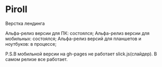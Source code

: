 # Piroll
Верстка лендинга

Альфа-релиз версии для ПК: состоялся;
Альфа-релиз версии для мобильных: состоялся;
Альфа-релиз версий для планшетов и ноутбуков: в процессе;

P.S.В мобильной версии на gh-pages не работает slick.js(cлайдер). В самом релизе все работает.

